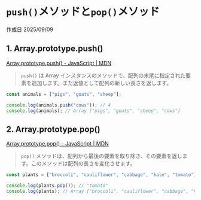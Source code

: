 # `push()`メソッドと`pop()`メソッド

作成日 2025/09/09

## 1. Array.prototype.push()

[Array.prototype.push() - JavaScript | MDN](https://developer.mozilla.org/ja/docs/Web/JavaScript/Reference/Global_Objects/Array/push)

> `push()` は Array インスタンスのメソッドで、配列の末尾に指定された要素を追加します。また返値として配列の新しい長さを返します。

```javascript
const animals = ["pigs", "goats", "sheep"];

console.log(animals.push("cows")); // 4
console.log(animals); // Array ["pigs", "goats", "sheep", "cows"]
```

## 2. Array.prototype.pop()

[Array.prototype.pop() - JavaScript | MDN](https://developer.mozilla.org/ja/docs/Web/JavaScript/Reference/Global_Objects/Array/pop)

> `pop()` メソッドは、配列から最後の要素を取り除き、その要素を返します。このメソッドは配列の長さを変化させます。

```javascript
const plants = ["broccoli", "cauliflower", "cabbage", "kale", "tomato"];

console.log(plants.pop()); // "tomato"
console.log(plants); // Array ["broccoli", "cauliflower", "cabbage", "kale"]
```
